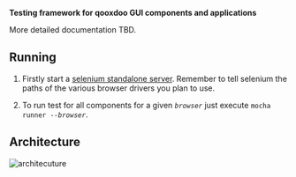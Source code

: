 **Testing framework for qooxdoo GUI components and applications**

More detailed documentation TBD.

## Running

1. Firstly start a [selenium standalone server](http://docs.seleniumhq.org/download/). Remember to tell selenium the paths of the various browser drivers you plan to use.

2. To run test for all components for a given <code>$browser$</code> just execute <code>mocha runner --$browser$</code>.

## Architecture 

![architecuture](/achitecuture.jpg)



